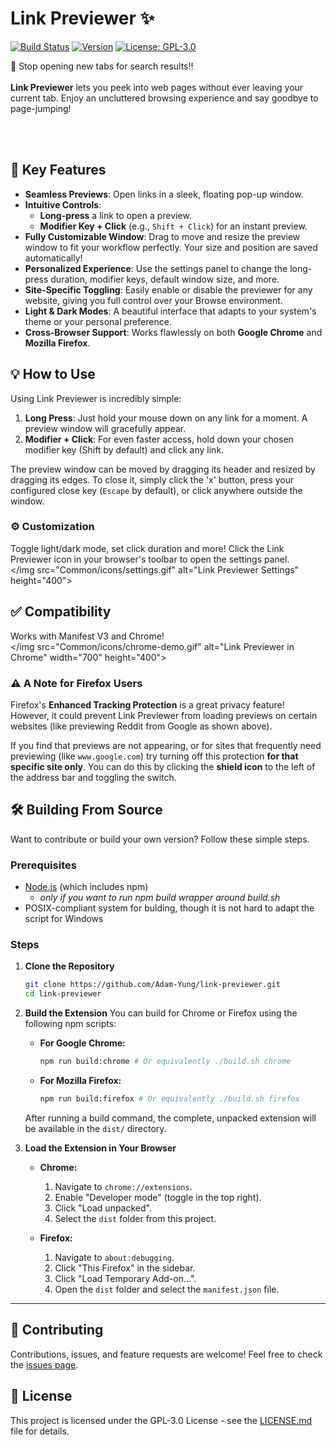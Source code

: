# Link Previewer ✨

[![Build Status](https://img.shields.io/badge/build-passing-brightgreen)](https://github.com/your-username/link-previewer)
[![Version](https://img.shields.io/badge/version-1.0.0-blue)](https://github.com/your-username/link-previewer)
[![License: GPL-3.0](https://img.shields.io/badge/License-GPL3.0-yellow.svg)](https://opensource.org/licenses/GPL)

📢 Stop opening new tabs for search results‼️ </br></br>
**Link Previewer** lets you peek into web pages without ever leaving your current tab. Enjoy an uncluttered browsing experience and say goodbye to page-jumping!

</br>
</img src="Common/icons/firefox-demo.gif" alt="Link Previewer in Action" width="700" height="400">
</br>

## 🚀 Key Features

* **Seamless Previews**: Open links in a sleek, floating pop-up window.
* **Intuitive Controls**:
  * **Long-press** a link to open a preview.
  * **Modifier Key + Click** (e.g., `Shift + Click`) for an instant preview.
* **Fully Customizable Window**: Drag to move and resize the preview window to fit your workflow perfectly. Your size and position are saved automatically!
* **Personalized Experience**: Use the settings panel to change the long-press duration, modifier keys, default window size, and more.
* **Site-Specific Toggling**: Easily enable or disable the previewer for any website, giving you full control over your Browse environment.
* **Light & Dark Modes**: A beautiful interface that adapts to your system's theme or your personal preference.
* **Cross-Browser Support**: Works flawlessly on both **Google Chrome** and **Mozilla Firefox**.

## 💡 How to Use

Using Link Previewer is incredibly simple:

1. **Long Press**: Just hold your mouse down on any link for a moment. A preview window will gracefully appear.
2. **Modifier + Click**: For even faster access, hold down your chosen modifier key (Shift by default) and click any link.

The preview window can be moved by dragging its header and resized by dragging its edges. To close it, simply click the 'x' button, press your configured close key (`Escape` by default), or click anywhere outside the window.

### ⚙️ Customization

Toggle light/dark mode, set click duration and more! Click the Link Previewer icon in your browser's toolbar to open the settings panel.
</br>
</img src="Common/icons/settings.gif" alt="Link Previewer Settings" height="400">
</br>

## ✅ Compatibility

Works with Manifest V3 and Chrome!
</br>
</img src="Common/icons/chrome-demo.gif" alt="Link Previewer in Chrome" width="700" height="400">
</br>

### ⚠️ A Note for Firefox Users

Firefox's **Enhanced Tracking Protection** is a great privacy feature! However, it could prevent Link Previewer from loading previews on certain websites (like previewing Reddit from Google as shown above).

If you find that previews are not appearing, or for sites that frequently need previewing (like `www.google.com`) try turning off this protection **for that specific site only**. You can do this by clicking the **shield icon** to the left of the address bar and toggling the switch.
</br>

## 🛠️ Building From Source

Want to contribute or build your own version? Follow these simple steps.

### Prerequisites

* [Node.js](https://nodejs.org/) (which includes npm)
  * *only if you want to run npm build wrapper around build.sh*
* POSIX-compliant system for bulding, though it is not hard to adapt the script for Windows

### Steps

1. **Clone the Repository**

    ```bash
    git clone https://github.com/Adam-Yung/link-previewer.git
    cd link-previewer
    ```

2. **Build the Extension**
    You can build for Chrome or Firefox using the following npm scripts:

    * **For Google Chrome:**

        ```bash
        npm run build:chrome # Or equivalently ./build.sh chrome
        ```

    * **For Mozilla Firefox:**

        ```bash
        npm run build:firefox # Or equivalently ./build.sh firefox
        ```

    After running a build command, the complete, unpacked extension will be available in the `dist/` directory.

3. **Load the Extension in Your Browser**

    * **Chrome:**
        1. Navigate to `chrome://extensions`.
        2. Enable "Developer mode" (toggle in the top right).
        3. Click "Load unpacked".
        4. Select the `dist` folder from this project.

    * **Firefox:**
        1. Navigate to `about:debugging`.
        2. Click "This Firefox" in the sidebar.
        3. Click "Load Temporary Add-on...".
        4. Open the `dist` folder and select the `manifest.json` file.

---

## 🤝 Contributing

Contributions, issues, and feature requests are welcome! Feel free to check the [issues page](https://github.com/your-username/link-previewer/issues).

## 📜 License

This project is licensed under the GPL-3.0 License - see the [LICENSE.md](LICENSE.md) file for details.
